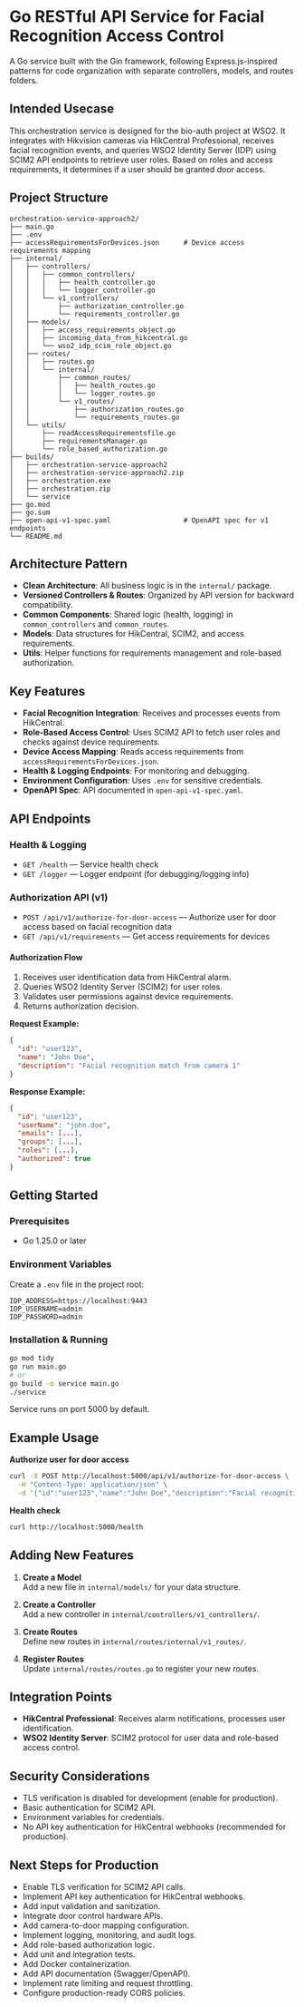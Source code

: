 # Go RESTful API Service for Facial Recognition Access Control

A Go service built with the Gin framework, following Express.js-inspired patterns for code organization with separate controllers, models, and routes folders.

## Intended Usecase

This orchestration service is designed for the bio-auth project at WSO2. It integrates with Hikvision cameras via HikCentral Professional, receives facial recognition events, and queries WSO2 Identity Server (IDP) using SCIM2 API endpoints to retrieve user roles. Based on roles and access requirements, it determines if a user should be granted door access.

## Project Structure

```
orchestration-service-approach2/
├── main.go
├── .env
├── accessRequirementsForDevices.json      # Device access requirements mapping
├── internal/
│   ├── controllers/
│   │   ├── common_controllers/
│   │   │   ├── health_controller.go
│   │   │   └── logger_controller.go
│   │   └── v1_controllers/
│   │       ├── authorization_controller.go
│   │       └── requirements_controller.go
│   ├── models/
│   │   ├── access_requirements_object.go
│   │   ├── incoming_data_from_hikcentral.go
│   │   └── wso2_idp_scim_role_object.go
│   ├── routes/
│   │   ├── routes.go
│   │   └── internal/
│   │       ├── common_routes/
│   │       │   ├── health_routes.go
│   │       │   └── logger_routes.go
│   │       └── v1_routes/
│   │           ├── authorization_routes.go
│   │           └── requirements_routes.go
│   └── utils/
│       ├── readAccessRequirementsfile.go
│       ├── requirementsManager.go
│       └── role_based_authorization.go
├── builds/
│   ├── orchestration-service-approach2
│   ├── orchestration-service-approach2.zip
│   ├── orchestration.exe
│   ├── orchestration.zip
│   └── service
├── go.mod
├── go.sum
├── open-api-v1-spec.yaml                  # OpenAPI spec for v1 endpoints
└── README.md
```

## Architecture Pattern

- **Clean Architecture**: All business logic is in the `internal/` package.
- **Versioned Controllers & Routes**: Organized by API version for backward compatibility.
- **Common Components**: Shared logic (health, logging) in `common_controllers` and `common_routes`.
- **Models**: Data structures for HikCentral, SCIM2, and access requirements.
- **Utils**: Helper functions for requirements management and role-based authorization.

## Key Features

- **Facial Recognition Integration**: Receives and processes events from HikCentral.
- **Role-Based Access Control**: Uses SCIM2 API to fetch user roles and checks against device requirements.
- **Device Access Mapping**: Reads access requirements from `accessRequirementsForDevices.json`.
- **Health & Logging Endpoints**: For monitoring and debugging.
- **Environment Configuration**: Uses `.env` for sensitive credentials.
- **OpenAPI Spec**: API documented in `open-api-v1-spec.yaml`.

## API Endpoints

### Health & Logging
- `GET /health` — Service health check
- `GET /logger` — Logger endpoint (for debugging/logging info)

### Authorization API (v1)
- `POST /api/v1/authorize-for-door-access` — Authorize user for door access based on facial recognition data
- `GET /api/v1/requirements` — Get access requirements for devices

#### Authorization Flow
1. Receives user identification data from HikCentral alarm.
2. Queries WSO2 Identity Server (SCIM2) for user roles.
3. Validates user permissions against device requirements.
4. Returns authorization decision.

**Request Example:**
```json
{
  "id": "user123",
  "name": "John Doe",
  "description": "Facial recognition match from camera 1"
}
```

**Response Example:**
```json
{
  "id": "user123",
  "userName": "john.doe",
  "emails": [...],
  "groups": [...],
  "roles": [...],
  "authorized": true
}
```

## Getting Started

### Prerequisites
- Go 1.25.0 or later

### Environment Variables

Create a `.env` file in the project root:
```
IDP_ADDRESS=https://localhost:9443
IDP_USERNAME=admin
IDP_PASSWORD=admin
```

### Installation & Running

```bash
go mod tidy
go run main.go
# or
go build -o service main.go
./service
```

Service runs on port 5000 by default.

## Example Usage

**Authorize user for door access**
```bash
curl -X POST http://localhost:5000/api/v1/authorize-for-door-access \
  -H "Content-Type: application/json" \
  -d '{"id":"user123","name":"John Doe","description":"Facial recognition match from camera 1"}'
```

**Health check**
```bash
curl http://localhost:5000/health
```

## Adding New Features

1. **Create a Model**  
   Add a new file in `internal/models/` for your data structure.

2. **Create a Controller**  
   Add a new controller in `internal/controllers/v1_controllers/`.

3. **Create Routes**  
   Define new routes in `internal/routes/internal/v1_routes/`.

4. **Register Routes**  
   Update `internal/routes/routes.go` to register your new routes.

## Integration Points

- **HikCentral Professional**: Receives alarm notifications, processes user identification.
- **WSO2 Identity Server**: SCIM2 protocol for user data and role-based access control.

## Security Considerations

- TLS verification is disabled for development (enable for production).
- Basic authentication for SCIM2 API.
- Environment variables for credentials.
- No API key authentication for HikCentral webhooks (recommended for production).

## Next Steps for Production

- Enable TLS verification for SCIM2 API calls.
- Implement API key authentication for HikCentral webhooks.
- Add input validation and sanitization.
- Integrate door control hardware APIs.
- Add camera-to-door mapping configuration.
- Implement logging, monitoring, and audit logs.
- Add role-based authorization logic.
- Add unit and integration tests.
- Add Docker containerization.
- Add API documentation (Swagger/OpenAPI).
- Implement rate limiting and request throttling.
- Configure production-ready CORS policies.
